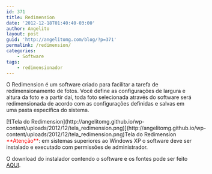 ```yaml
---
id: 371
title: Redimension
date: '2012-12-18T01:40:40-03:00'
author: Angelito
layout: post
guid: 'http://angelitomg.com/blog/?p=371'
permalink: /redimension/
categories:
    - Software
tags:
    - redimensionador
---
```


O Redimension é um software criado para facilitar a tarefa de redimensionamento de fotos. Você define as configurações de largura e altura da foto e a partir daí, toda foto selecionada através do software será redimensionada de acordo com as configurações definidas e salvas em uma pasta específica do sistema.

<div class="wp-caption aligncenter" id="attachment_416" style="width: 589px">[![Tela do Redimension](http://angelitomg.github.io/wp-content/uploads/2012/12/tela_redimension.png)](http://angelitomg.github.io/wp-content/uploads/2012/12/tela_redimension.png)Tela do Redimension

</div><span style="color: #ff0000;">**Atenção**</span>: em sistemas superiores ao Windows XP o software deve ser instalado e executado com permissões de administrador.

O download do instalador contendo o software e os fontes pode ser feito [AQUI](https://angelitomg.github.io/downloads/Redimension.exe).